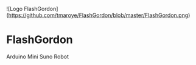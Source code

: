![Logo FlashGordon] (https://github.com/tmaroye/FlashGordon/blob/master/FlashGordon.png)

# FlashGordon
Arduino Mini Suno Robot




